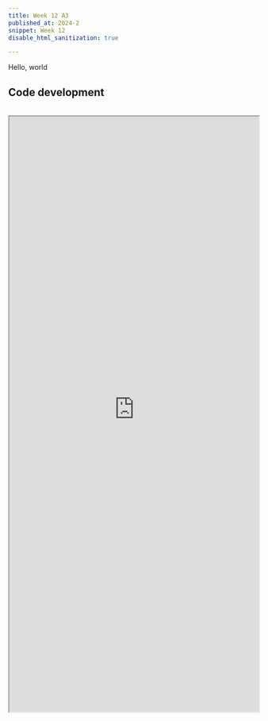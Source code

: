 ```yaml
---
title: Week 12 A3
published_at: 2024-2
snippet: Week 12
disable_html_sanitization: true

---
```


Hello, world

## Code development


<br>

<iframe width="100%" height=1200px src="https://happiesday-a3-interest-56.deno.dev/"></iframe>

<br>

<br>